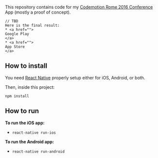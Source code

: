 This repository contains code for my [Codemotion Rome 2016 Conference](http://rome2016.codemotionworld.com/conference/) App (mostly a proof of concept).

```
// TBD
Here is the final result:
* <a href="">
Google Play
</a>
* <a href="">
App Store
</a>
```

## How to install
You need [React Native](http://facebook.github.io/react-native/docs/getting-started.html) properly setup either for iOS, Android, or both.

Then, inside this project:

`npm install`

## How to run

**To run the iOS app:**

- `react-native run-ios`

**To run the Android app:**

- `react-native run-android`
